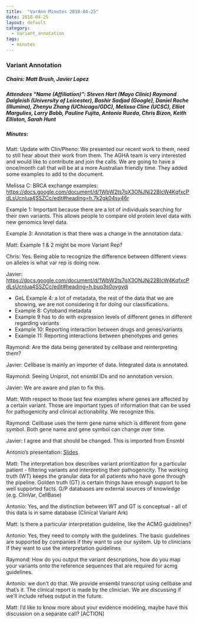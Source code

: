```yaml
---
title:  "VarAnn Minutes 2018-04-25"
date: 2018-04-25
layout: default
category:
  - variant_annotation
tags:
  - minutes
---
```


### Variant Annotation
##### Chairs: Matt Brush, Javier Lopez
##### Attendees “Name (Affiliation)”: Steven Hart (Mayo Clinic) Raymond Dalgleish (University of Leicester), Bashir Sadjad (Google), Daniel Roche (Illumina), Zhenyu Zhang (UChicago/GDC), Melissa Cline (UCSC), Elliot Margulies, Larry Babb, Pauline Fujita, Antonio Rueda, Chris Bizon,  Keith Elliston, Sarah Hunt

##### Minutes:
Matt: Update with Clin/Pheno: We presented our recent work to them, need to still hear about their work from them.  The AGHA team is very interested and would like to contribute and join the calls.  We are going to have a once/month call that will be at a more Australian friendly time.  They added some examples to add to the document.

Melissa C: BRCA exchange examples: https://docs.google.com/document/d/1WbW2ts7qX3ONJNj22BlcW4KqfxcPdLsUcnlua4SSZCc/edit#heading=h.7k2gk04sy46r

Example 1: Important because there are a lot of individuals searching for their own variants.  This allows people to compare old protein level data with new genomics level data.

Example 3: Annotation is that there was a change in the annotation data.

Matt: Example 1 & 2 might be more Variant Rep?

Chris: Yes.  Being able to recognize the difference between different views on alleles is what var rep is doing now.

Javier: https://docs.google.com/document/d/1WbW2ts7qX3ONJNj22BlcW4KqfxcPdLsUcnlua4SSZCc/edit#heading=h.buq3s0oygydj
- GeL Example 4: a lot of metadata, the rest of the data that we are showing, we are not considering it for doing our classifications.
- Example 8: Cytoband metadata
- Example 9 has to do with expression levels of different genes in different regarding variants
- Example 10: Reporting interaction between drugs and genes/variants
- Example 11: Reporting interactions between phenotypes and genes

Raymond: Are the data being generated by cellbase and reinterpreting them?

Javier: Cellbase is mainly an importer of data.  Integrated data is annotated.

Raymond: Seeing Uniprot, not ensmbl IDs and no annotation version.

Javier: We are aware and plan to fix this.

Matt: With respect to those last few examples where genes are affected by a certain variant.  Those are important types of information that can be used for pathogenicity and clinical actionability.  We recognize this.

Raymond: Cellbase uses the term gene name which is different from gene symbol.  Both gene name and gene symbol can change over time.

Javier: I agree and that should be changed.  This is imported from Ensmbl

Antonio’s presentation: [Slides](https://drive.google.com/file/d/0B09Q6AWnrBnSWGxRUXZPZHdzenNIMWpWRThXNlhWWnFhRWhj/view?usp=sharing)

Matt: The interpretation box describes variant prioritization for a particular patient - filtering variants and interpreting their  pathogenicity. The working truth (WT) keeps the granular data for all patients who have gone through the pipeline. Golden truth (GT) is certain things have enough support to be well supported facts. G/P databases are external sources of knowledge (e.g. ClinVar, CellBase)

Antonio: Yes, and the distinction between WT and GT is  conceptual - all of this data is  in same database (Clinical Variant Ark)

Matt: Is there a particular interpretation guideline, like the ACMG guidelines?

Antonio: Yes, they need to comply with the guidelines.  The basic guidelines are supported by companies if they want to use our system.  Up to clinicians if they want to use the interpretation guidelines

Raymond: How do you output the variant descriptions, how do you map your variants onto the reference sequences that are required for acmg guidelines.

Antonio: we don’t do that.  We provide ensembl transcript using cellbase and that’s it.  The clinical report is made by the clinician.  We are discussing if we’ll include refseq output in the future.

Matt: I’d like to know more about your evidence modeling, maybe have this discussion on a separate call? [ACTION]
